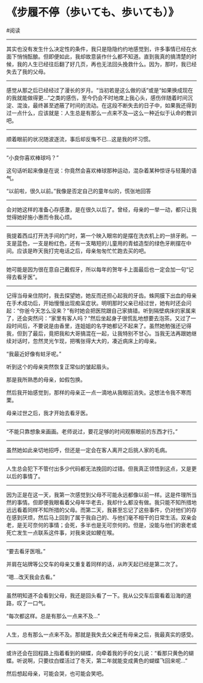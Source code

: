 # 《步履不停（歩いても、歩いても）》

<!--more-->
#阅读 

---
其实也没有发生什么决定性的条件，我只是隐隐约约地感觉到，许多事情已经在水面下悄悄酝酿。但即便如此，我却故意装作什么都不知道。直到我真的搞清楚的时候，我的人生已经往后翻了好几页，再也无法回头挽救什么。因为，那时，我已经失去了我的父母。


---
感觉从那之后已经经过了漫长的岁月。“当初若是这么做的话”或是“如果换成现在的我就能做得更...”之类的感伤，至今仍会不时地席上我心头，感伤伴随着时间沉淀、混浊，最终甚至遮蔽了时间的流动。在这段不断失去的日子中，如果我还得到过一点什么，应该就是：人生总是有那么一点来不及—这么一种近似于认命的教训吧。

---
顺着眼前的状况随波逐流，事后却反悔不已...这是我的坏习惯。

---
“小良你喜欢棒球吗？”

这句话听起来像是在说：你竟然会喜欢棒球那种运动，混杂着某种惊讶与轻蔑的语气。

“以前啦，很久以前。”我像是否定自己的童年似的，慌张地回答

---
会对她这样的准备心存感激，是在很久以后了。曾经，母亲的一举一动，都只让我觉得她好施小惠而令我心烦。

---
我提着西瓜打开洗手间的门时，第一个映入眼帘的是摆在洗衣机上的一排牙刷。一支是蓝色，一支是粉红色，还有一支略短的儿童用的青蛙造型的绿色牙刷摆在中间。应该是昨天我打完电话之后，母亲匆匆忙忙跑去买的吧。

---
她可能是因为很在意自己戴假牙，所以每年的贺年卡上面最后也一定会加一句“记得去看牙医”。

---
记得当母亲住院时，我去探望她，她反而还担心起我的牙齿。蛛网膜下出血的母亲在手术成功后，开始慢慢出现痴呆症状。明明那时父亲已经过世，她有时还会问起：“你爸今天怎么没来？”有时她会把医院跟自己家搞错。听到隔壁病床的家属来了，还会突然问：“家里有客人吗？”然后坐起身子很慌乱地想要去泡茶。又过了一段时间后，不要说是由香里，连姐姐的名字她都记不起来了。虽然她勉强还记得我，但到了最后，竟把我和大哥搞混在一起，让我特别不甘心。当我无法再跟她继续对话时，忽然灵光乍现，把嘴张得大大的，凑近病床上的母亲。

“我最近好像有蛀牙呢。”

听到这个的母亲突然恢复正常似的皱起眉头。

那是我所熟悉的母亲，如假包换。

然后我开始感觉到，那样的母亲正一点一滴地从我眼前消失。这想法令我不寒而栗。

母亲过世之后，我才开始去看牙医。

---
“不能只靠想象来画画。老师说过，要花足够的时间观察眼前的东西才行。”

---
虽然她如此亲切地招呼，但还是一定会在客人离开之后挑人家的毛病。

---
人生总会犯下不管付出多少代码都无法挽回的过错。但我真正领悟到这点，又是更以后的事情了。

---
因为正是在这一天，我第一次感觉到父母不可能永远都像以前一样。这是件理所当然的事情。但即便我眼看着父母年华老去，我却什么都没有做。我只能不知所措地远远看着同样不知所措的父母。而第二天，我甚至忘记了这些事件，仍对他们的存在感到厌烦，然后马上回到了属于我自己的、与他们毫不相干的日常生活。双亲会老，是无可奈何的事情；会死，多半也是无可奈何的。但是，没能与他们的衰老或死亡发生一点联系这件事，对我来说如鲠在喉。

---
“要去看牙医哦。”

并肩在站牌等公交车的母亲又重复着同样的话，从昨天起已经是第二次了。

“嗯...改天我会去看。”

---
虽然明知道不会看到父母，我还是回头看了一下。我从公交车后窗看着沿海的道路，叹了一口气。

“每次都这样。总是有那么一点来不及...”

---
人生，总有那么一点来不及。那就是我失去父亲还有母亲之后，我最真实的感受。

---
或许还会在回程路上指着看到的蝴蝶，向牵着我的手的女儿说：“看那只黄色的蝴蝶。听说啊，只要纹白蝶活过了冬天，第二年就能变成黄色的蝴蝶飞回来呢...”

然后想起母亲，可能会哭，也可能会笑吧。




